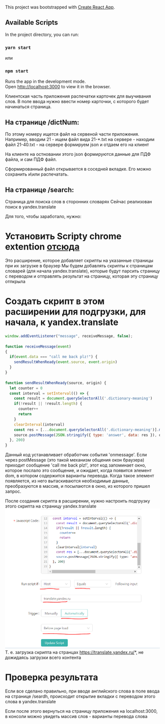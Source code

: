 This project was bootstrapped with [Create React App](https://github.com/facebook/create-react-app).

## Available Scripts

In the project directory, you can run:

### `yarn start`
или
### `npm start`

Runs the app in the development mode.\
Open [http://localhost:3000](http://localhost:3000) to view it in the browser.

Клиентская часть приложения распечатки карточек для выучивания слов.
В поле ввода нужно ввести номер карточки, с которого будет начинаться страница.


## На странице /dictNum:

По этому номеру ищется файл на сервеной части приложения.
Например, вводим 21 - ищем файл вида 21-*.txt на сервере - находим файл 21-40.txt - на сервере 
формируем json и отдаем его на клиент

На клиенте на остновании этого json формируются данные для ПДФ файла, и сам ПДФ файл.

Сформированный файл открывается в соседней вкладке. Его можно сохранить и\или распечатать.

## На странице /search:

Страница для поиска слов в сторонних словарях
Сейчас реализован поиск в yandex.translate

Для того, чтобы заработало, нужно:
# Установить Scripty chrome extention [отсюда](https://chrome.google.com/webstore/detail/scripty-javascript-inject/milkbiaeapddfnpenedfgbfdacpbcbam)
Это расширение, которое добавляет скрипты на указанные страницы при их загрузке в браузер
Мы будем добавлять скрипты к страницам словарей (для начала yandex.translate), которые будут парсить страницу с переводом и отправлять результат на страницу, которая эту страницу отпкрыла
# Создать скрипт в этом расширении для подгрузки, для начала, к yandex.translate
```javascript
window.addEventListener("message", receiveMessage, false);

function receiveMessage(event)
{
  if(event.data === "call me back plz!") {
    sendResultWhenReady(event.source, event.origin)
  }
}

function sendResultWhenReady(source, origin) {
  let counter = 0
  const interval = setInterval(() => {
  	const result = document.querySelectorAll('.dictionary-meaning')
    if(!result || !result.length) {
      counter++
      return
    }
    clearInterval(interval)
    const res = [...document.querySelectorAll('.dictionary-meaning')].map(el => el.innerHTML)
    source.postMessage(JSON.stringify({ type: 'answer', data: res }), origin);
  }, 200)
}
```
Данный код устанавливает обработчик события 'onmessage'. 
Если через postMessage (это такой механизм общения окон браузера) приходит сообщение 'call me back plz!',
этот код запоминает окно, которое послало это сообщение, и ожидает, когда появится элемент dom,
в котором содержится варианты перевода.
Когда такое элемент появляется, из него вытаскиваются необходимые данные, преобразуются в массив,
и посылаются в окно, из которого пришел запрос.

После создания скрипта в расширении, нужно настроить подгрузку этого скрипта на страницу yandex.translate
![здевь картинка](https://github.com/mbob72/flashCardPrepare/raw/master/captureScript.PNG "Logo Title Text 1")
Т. е. загрузка скрипта на странцах https://translate.yandex.ru/*, не дожидаясь загрузки всего контента 

# Проверка результата
Если все сделано правильно, при вводе английского слова в поле ввода на странице /seardh, 
происходит открытие вкладки с переводом этого слова в yandex.translate

Если после этого вернуться на страницу приложения на localhost:3000, в консоли можно увидеть массив слов - варианты перевода слова


